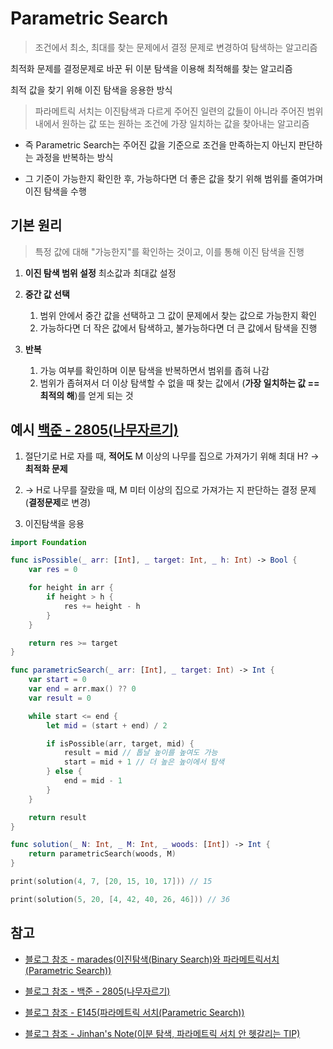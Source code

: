 # Parametric Search

> 조건에서 최소, 최대를 찾는 문제에서 결정 문제로 변경하여 탐색하는 알고리즘

최적화 문제를 결정문제로 바꾼 뒤 이분 탐색을 이용해 최적해를 찾는 알고리즘

최적 값을 찾기 위해 이진 탐색을 응용한 방식

> 파라메트릭 서치는 이진탐색과 다르게 주어진 일련의 값들이 아니라 주어진 범위 내에서 원하는 값 또는 원하는 조건에 가장 일치하는 값을 찾아내는 알고리즘

- 즉 Parametric Search는 주어진 값을 기준으로 조건을 만족하는지 아닌지 판단하는 과정을 반복하는 방식

- 그 기준이 가능한지 확인한 후, 가능하다면 더 좋은 값을 찾기 위해 범위를 줄여가며 이진 탐색을 수행

## 기본 원리

> 특정 값에 대해 "가능한지"를 확인하는 것이고, 이를 통해 이진 탐색을 진행

1. **이진 탐색 범위 설정**
   최소값과 최대값 설정
   <br/>

2. **중간 값 선택**

   1. 범위 안에서 중간 값을 선택하고 그 값이 문제에서 찾는 값으로 가능한지 확인
   2. 가능하다면 더 작은 값에서 탐색하고, 불가능하다면 더 큰 값에서 탐색을 진행
      <br/>

3. **반복**
   1. 가능 여부를 확인하며 이분 탐색을 반복하면서 범위를 좁혀 나감
   2. 범위가 좁혀져서 더 이상 탐색할 수 없을 때 찾는 값에서 (**가장 일치하는 값 == 최적의 해**)를 얻게 되는 것
      <br/>

## 예시 [백준 - 2805(나무자르기)](https://www.acmicpc.net/problem/2805)

1. 절단기로 H로 자를 때, **적어도** M 이상의 나무를 집으로 가져가기 위해 최대 H? -> **최적화 문제**
   <br/>

2. -> H로 나무를 잘랐을 때, M 미터 이상의 집으로 가져가는 지 판단하는 결정 문제 (**결정문제**로 변경)
   <br/>

3. 이진탐색을 응용
   <br/>

```swift
import Foundation

func isPossible(_ arr: [Int], _ target: Int, _ h: Int) -> Bool {
    var res = 0

    for height in arr {
        if height > h {
            res += height - h
        }
    }

    return res >= target
}

func parametricSearch(_ arr: [Int], _ target: Int) -> Int {
    var start = 0
    var end = arr.max() ?? 0
    var result = 0

    while start <= end {
        let mid = (start + end) / 2

        if isPossible(arr, target, mid) {
            result = mid // 톱날 높이를 높여도 가능
            start = mid + 1 // 더 높은 높이에서 탐색
        } else {
            end = mid - 1
        }
    }

    return result
}

func solution(_ N: Int, _ M: Int, _ woods: [Int]) -> Int {
    return parametricSearch(woods, M)
}

print(solution(4, 7, [20, 15, 10, 17])) // 15

print(solution(5, 20, [4, 42, 40, 26, 46])) // 36
```

## 참고

- [블로그 참조 - marades(이진탐색(Binary Search)와 파라메트릭서치(Parametric Search))](https://marades.tistory.com/7)

- [블로그 참조 - 백준 - 2805(나무자르기)](https://data-flower.tistory.com/99)

- [블로그 참조 - E145(파라메트릭 서치(Parametric Search))](https://9327144.tistory.com/entry/%ED%8C%8C%EB%9D%BC%EB%A9%94%ED%8A%B8%EB%A6%AD-%EC%84%9C%EC%B9%98Parametric-Search)

- [블로그 참조 - Jinhan's Note(이분 탐색, 파라메트릭 서치 안 헷갈리는 TIP)](https://blog.naver.com/jinhan814/222156334908)
